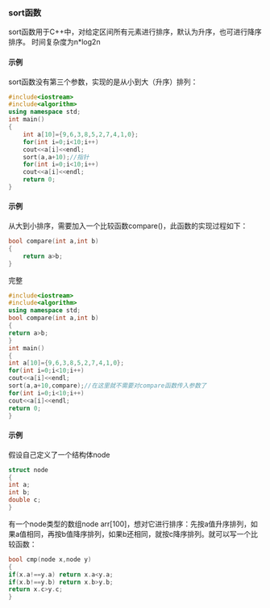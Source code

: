 ### sort函数
sort函数用于C++中，对给定区间所有元素进行排序，默认为升序，也可进行降序排序。
时间复杂度为n*log2n
#### 示例
sort函数没有第三个参数，实现的是从小到大（升序）排列：
```cpp
#include<iostream>
#include<algorithm>
using namespace std;
int main()
{
    int a[10]={9,6,3,8,5,2,7,4,1,0};
    for(int i=0;i<10;i++)
    cout<<a[i]<<endl;
    sort(a,a+10);//指针
    for(int i=0;i<10;i++)
    cout<<a[i]<<endl;
    return 0;
}
```
#### 示例
从大到小排序，需要加入一个比较函数compare()，此函数的实现过程如下：
```cpp
bool compare(int a,int b)
{
    return a>b;
}
```


完整

```cpp
#include<iostream>
#include<algorithm>
using namespace std;
bool compare(int a,int b)
{   
return a>b;
}
int main()
{
int a[10]={9,6,3,8,5,2,7,4,1,0};
for(int i=0;i<10;i++)
cout<<a[i]<<endl;  
sort(a,a+10,compare);//在这里就不需要对compare函数传入参数了   
for(int i=0;i<10;i++)
cout<<a[i]<<endl;
return 0;
}
```

#### 示例
假设自己定义了一个结构体node
```cpp
struct node
{
int a;
int b;
double c;
}
```
有一个node类型的数组node arr[100]，想对它进行排序：先按a值升序排列，如果a值相同，再按b值降序排列，如果b还相同，就按c降序排列。就可以写一个比较函数：
```cpp
bool cmp(node x,node y)
{
if(x.a!==y.a) return x.a<y.a;
if(x.b!==y.b) return x.b>y.b;
return x.c>y.c;
}
```
